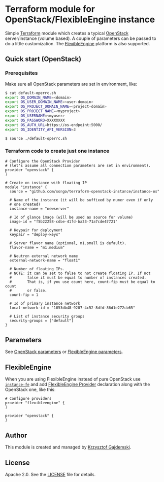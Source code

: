 # Terraform module for OpenStack/FlexibleEngine instance

Simple [Terraform](https://github.com/hashicorp/terraform) module which creates
a typical
[OpenStack](https://github.com/terraform-providers/terraform-provider-openstack)
server/instance (volume based). A couple of parameters can be passed to do a
little customization. The
[FlexibleEngine](https://github.com/terraform-providers/terraform-provider-flexibleengine)
platform is also supported.

## Quick start (OpenStack)

### Prerequisites

Make sure all OpenStack parameters are set in environment, like:
```sh
$ cat default-operrc.sh
export OS_DOMAIN_NAME=<domain>
export OS_USER_DOMAIN_NAME=<user-domain>
export OS_PROJECT_DOMAIN_NAME=<project-domain>
export OS_PROJECT_NAME=<myproject>
export OS_USERNAME=<myuser>
export OS_PASSWORD=XXXXXXXX
export OS_AUTH_URL=https://os-endpoint:5000/
export OS_IDENTITY_API_VERSION=3

$ source ./default-operrc.sh
```

### Terraform code to create just one instance

```hcl
# Configure the OpenStack Provider
# (let's assume all connection parameters are set in environment).
provider "openstack" {
}

# Create on instance with floating IP
module "instance" {
  source = "github.com/songo/terraform-openstack-instance/instance-os"

  # Name of the instance (it will be suffixed by numer even if only
  # one created)
  instance-name = "newserver"

  # Id of glance image (will be used as source for volume)
  image-id = "f5b22258-cdbe-41fd-ba33-71a7cde47721"

  # Keypair for deployment
  keypair = "deploy-keys"

  # Server flavor name (optional, m1.small is default).
  flavor-name = "m1.medium"

  # Neutron external network name
  external-network-name = "float1"

  # Number of floating IPs.
  # NOTE: it can be set to false to not create floating IP. If not
  #       false it must be equal to number of instances created.
  #       That is, if you use count here, count-fip must be equal to count
  #       or false.
  count-fip = 1

  # Id of primary instance network
  local-network-id = "1053db48-9207-4c52-8dfd-86d1e272cb65"

  # List of instance security groups
  security-groups = ["default"]
}
```

## Parameters
See [OpenStack parameters](./instance-os/README.md) or [FlexibleEngine
parameters](./instance-fe/README.md).

## FlexibleEngine
When you are using FlexibleEngine instead of pure OpenStack use
[`instance-fe`](./instance-fe/) and add [FlexibleEngine
Provider](https://github.com/terraform-providers/terraform-provider-flexibleengine)
declaration along with the OpenStack one, like this:

```hcl
# Configure providers
provider "flexibleengine" {
}

provider "openstack" {
}
```

## Author

This module is created and managed by [Krzysztof Gajdemski](https://github.com/songo).

## License

Apache 2.0. See the [LICENSE](LICENSE) file for details.
